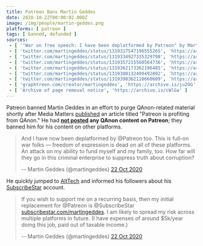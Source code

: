 ```yaml
---
title: Patreon Bans Martin Geddes
date: 2020-10-22T00:00:02.000Z
image: /img/people/martin-geddes.png
platforms: [ patreon ]
tags: [ banned, defunded ]
sources:
 - [ '"War on free speech: I have been deplatformed by Patreon" by Martin Geddes (22 Oct 2020)', 'https://archive.is/l5wnD' ]
 - [ 'twitter.com/martingeddes/status/1319317547196555265', 'https://archive.is/g4zBQ' ]
 - [ 'twitter.com/martingeddes/status/1319334927335329798', 'https://archive.is/TCV0y' ]
 - [ 'twitter.com/martingeddes/status/1319357215560564736', 'https://archive.is/JWfPX' ]
 - [ 'twitter.com/martingeddes/status/1319362173362196485', 'https://archive.is/KYUQE' ]
 - [ 'twitter.com/martingeddes/status/1319380132499492892', 'https://archive.is/BieF3' ]
 - [ 'twitter.com/martingeddes/status/1319398362110660609', 'https://archive.is/0gz0v' ]
 - [ 'graphtreon.com/creator/martingeddes', 'https://archive.is/ju2OG' ]
 - [ 'Archive of page removal notice', 'https://archive.is/cWlGa' ]
---
```


Patreon banned Martin Geddes in an effort to purge QAnon-related material
shortly after Media Matters [published](https://archive.is/KYUQE) an article
titled "Patreon is profiting from QAnon." He had **[not
posted](https://archive.is/TCV0y) any QAnon content on Patreon**; they banned
him for his content on other platforms.

> And I have now been deplatformed by @Patreon too. This is full-on war folks —
> freedom of expression is dead on all of these platforms. An attack on my
> ability to fund myself and my family, too. How far will they go in this
> criminal enterprise to suppress truth about corruption?
>
> -- Martin Geddes (@martingeddes) [22 Oct 2020](https://archive.is/g4zBQ)

He quickly jumped to [AltTech](/alttech/) and informed his followers about his
[SubscribeStar](/alttech/subscribestar/) account.

> If you wish to support me on a recurring basis, then my initial replacement
> for @Patreon is @SubscribeStar
> [subscribestar.com/martingeddes](https://subscribestar.com/martingeddes). I
> am likely to spread my risk across multiple platforms in future. (I have
> expenses of around $5k/year doing this job, paid out of taxable income.)
>
> -- Martin Geddes (@martingeddes) [22 Oct 2020](https://archive.is/0gz0v)
